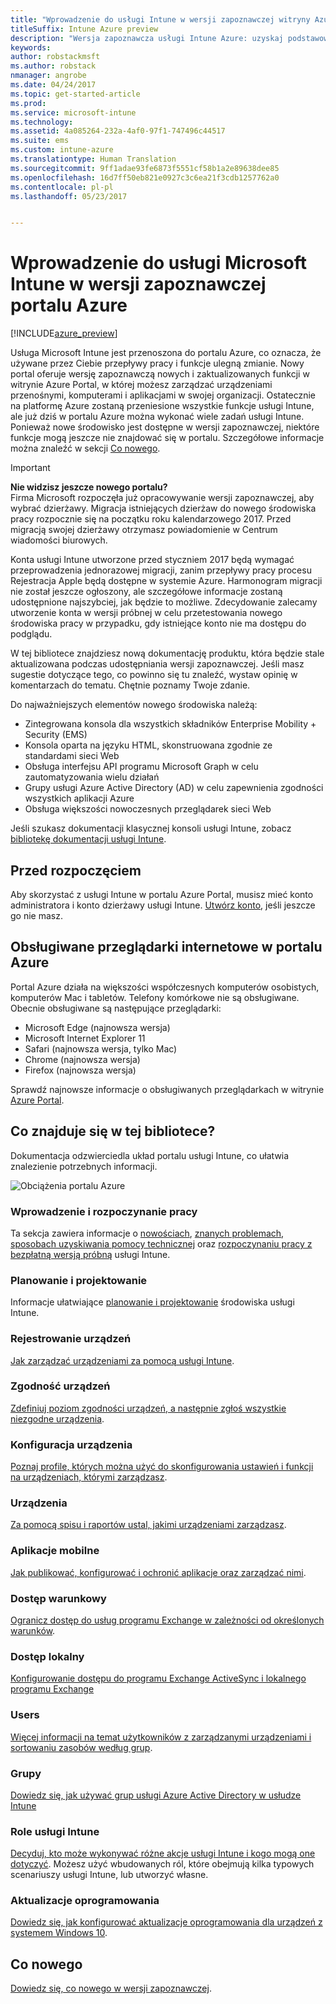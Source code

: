 ```yaml
---
title: "Wprowadzenie do usługi Intune w wersji zapoznawczej witryny Azure Portal"
titleSuffix: Intune Azure preview
description: "Wersja zapoznawcza usługi Intune Azure: uzyskaj podstawowe informacje o usłudze Intune w wersji zapoznawczej portalu Azure i o sposobach, w jakie może ona ułatwić zarządzanie urządzeniami."
keywords: 
author: robstackmsft
ms.author: robstack
nmanager: angrobe
ms.date: 04/24/2017
ms.topic: get-started-article
ms.prod: 
ms.service: microsoft-intune
ms.technology: 
ms.assetid: 4a085264-232a-4af0-97f1-747496c44517
ms.suite: ems
ms.custom: intune-azure
ms.translationtype: Human Translation
ms.sourcegitcommit: 9ff1adae93fe6873f5551cf58b1a2e89638dee85
ms.openlocfilehash: 16d7ff50eb821e0927c3c6ea21f3cdb1257762a0
ms.contentlocale: pl-pl
ms.lasthandoff: 05/23/2017


---
```



# <a name="introduction-to-microsoft-intune-in-the-azure-portal-preview"></a>Wprowadzenie do usługi Microsoft Intune w wersji zapoznawczej portalu Azure


[!INCLUDE[azure_preview](./includes/azure_preview.md)]

Usługa Microsoft Intune jest przenoszona do portalu Azure, co oznacza, że używane przez Ciebie przepływy pracy i funkcje ulegną zmianie.
Nowy portal oferuje wersję zapoznawczą nowych i zaktualizowanych funkcji w witrynie Azure Portal, w której możesz zarządzać urządzeniami przenośnymi, komputerami i aplikacjami w swojej organizacji.
Ostatecznie na platformę Azure zostaną przeniesione wszystkie funkcje usługi Intune, ale już dziś w portalu Azure można wykonać wiele zadań usługi Intune. Ponieważ nowe środowisko jest dostępne w wersji zapoznawczej, niektóre funkcje mogą jeszcze nie znajdować się w portalu. Szczegółowe informacje można znaleźć w sekcji [Co nowego](#whats-new).

> [!IMPORTANT]
> **Nie widzisz jeszcze nowego portalu?**<br>
> Firma Microsoft rozpoczęła już opracowywanie wersji zapoznawczej, aby wybrać dzierżawy. Migracja istniejących dzierżaw do nowego środowiska pracy rozpocznie się na początku roku kalendarzowego 2017. Przed migracją swojej dzierżawy otrzymasz powiadomienie w Centrum wiadomości biurowych.
>
> Konta usługi Intune utworzone przed styczniem 2017 będą wymagać przeprowadzenia jednorazowej migracji, zanim przepływy pracy procesu Rejestracja Apple będą dostępne w systemie Azure. Harmonogram migracji nie został jeszcze ogłoszony, ale szczegółowe informacje zostaną udostępnione najszybciej, jak będzie to możliwe. Zdecydowanie zalecamy utworzenie konta w wersji próbnej w celu przetestowania nowego środowiska pracy w przypadku, gdy istniejące konto nie ma dostępu do podglądu.


W tej bibliotece znajdziesz nową dokumentację produktu, która będzie stale aktualizowana podczas udostępniania wersji zapoznawczej. Jeśli masz sugestie dotyczące tego, co powinno się tu znaleźć, wystaw opinię w komentarzach do tematu. Chętnie poznamy Twoje zdanie.

<!--- You can view the new Intune technical preview console in Azure at [portal.azure.com]. --->

Do najważniejszych elementów nowego środowiska należą:

- Zintegrowana konsola dla wszystkich składników Enterprise Mobility + Security (EMS)
- Konsola oparta na języku HTML, skonstruowana zgodnie ze standardami sieci Web
- Obsługa interfejsu API programu Microsoft Graph w celu zautomatyzowania wielu działań
- Grupy usługi Azure Active Directory (AD) w celu zapewnienia zgodności wszystkich aplikacji Azure
- Obsługa większości nowoczesnych przeglądarek sieci Web

Jeśli szukasz dokumentacji klasycznej konsoli usługi Intune, zobacz [bibliotekę dokumentacji usługi Intune](https://docs.microsoft.com/intune-classic/).

## <a name="before-you-start"></a>Przed rozpoczęciem

Aby skorzystać z usługi Intune w portalu Azure Portal, musisz mieć konto administratora i konto dzierżawy usługi Intune. [Utwórz konto](https://portal.office.com/Signup/Signup.aspx?OfferId=40BE278A-DFD1-470a-9EF7-9F2596EA7FF9&dl=INTUNE_A&ali=1#0%20), jeśli jeszcze go nie masz.

## <a name="supported-web-browsers-for-the-azure-portal"></a>Obsługiwane przeglądarki internetowe w portalu Azure

Portal Azure działa na większości współczesnych komputerów osobistych, komputerów Mac i tabletów. Telefony komórkowe nie są obsługiwane.
Obecnie obsługiwane są następujące przeglądarki:

- Microsoft Edge (najnowsza wersja)
- Microsoft Internet Explorer 11
- Safari (najnowsza wersja, tylko Mac)
- Chrome (najnowsza wersja)
- Firefox (najnowsza wersja)

Sprawdź najnowsze informacje o obsługiwanych przeglądarkach w witrynie [Azure Portal](https://docs.microsoft.com/azure/azure-preview-portal-supported-browsers-devices).

## <a name="whats-in-this-library"></a>Co znajduje się w tej bibliotece?

Dokumentacja odzwierciedla układ portalu usługi Intune, co ułatwia znalezienie potrzebnych informacji.

![Obciążenia portalu Azure](./media/azure-portal-workloads.png)

### <a name="introduction-and-get-started"></a>Wprowadzenie i rozpoczynanie pracy
Ta sekcja zawiera informacje o [nowościach](whats-new.md), [znanych problemach](known-issues.md), [sposobach uzyskiwania pomocy technicznej](get-support.md) oraz [rozpoczynaniu pracy z bezpłatną wersją próbną](free-trial-sign-up.md) usługi Intune.
### <a name="plan-and-design"></a>Planowanie i projektowanie
Informacje ułatwiające [planowanie i projektowanie](/intune-classic/plan-and-design/introduction) środowiska usługi Intune.
### <a name="device-enrollment"></a>Rejestrowanie urządzeń
[Jak zarządzać urządzeniami za pomocą usługi Intune](device-enrollment.md).
### <a name="device-compliance"></a>Zgodność urządzeń
[Zdefiniuj poziom zgodności urządzeń, a następnie zgłoś wszystkie niezgodne urządzenia](device-compliance.md).
### <a name="device-configuration"></a>Konfiguracja urządzenia
[Poznaj profile, których można użyć do skonfigurowania ustawień i funkcji na urządzeniach, którymi zarządzasz](device-profiles.md).
### <a name="devices"></a>Urządzenia
[Za pomocą spisu i raportów ustal, jakimi urządzeniami zarządzasz](device-management.md).
### <a name="mobile-apps"></a>Aplikacje mobilne
[Jak publikować, konfigurować i ochronić aplikacje oraz zarządzać nimi](app-management.md).
### <a name="conditional-access"></a>Dostęp warunkowy
[Ogranicz dostęp do usług programu Exchange w zależności od określonych warunków](conditional-access.md).
### <a name="on-premises-access"></a>Dostęp lokalny
[Konfigurowanie dostępu do programu Exchange ActiveSync i lokalnego programu Exchange](/intune-classic/deploy-use/mobile-device-management-with-exchange-activesync-and-microsoft-intune)
### <a name="users"></a>Users
[Więcej informacji na temat użytkowników z zarządzanymi urządzeniami i sortowaniu zasobów według grup](user-management.md).
### <a name="groups"></a>Grupy
[Dowiedz się, jak używać grup usługi Azure Active Directory w usłudze Intune](groups-get-started.md)
### <a name="intune-roles"></a>Role usługi Intune
[Decyduj, kto może wykonywać różne akcje usługi Intune i kogo mogą one dotyczyć](role-based-access-control.md). Możesz użyć wbudowanych ról, które obejmują kilka typowych scenariuszy usługi Intune, lub utworzyć własne.
### <a name="software-updates"></a>Aktualizacje oprogramowania
[Dowiedz się, jak konfigurować aktualizacje oprogramowania dla urządzeń z systemem Windows 10](windows-update-for-business-configure.md).



## <a name="whats-new"></a>Co nowego

[Dowiedz się, co nowego w wersji zapoznawczej](whats-new.md).

